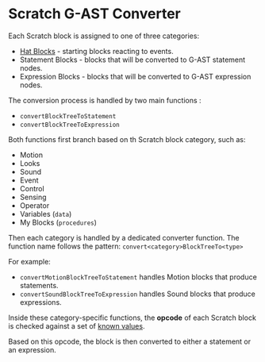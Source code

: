 # Scratch G-AST Converter

Each Scratch block is assigned to one of three categories:
- [Hat Blocks](https://en.scratch-wiki.info/wiki/Hat_Block) - starting blocks reacting to events.
- Statement Blocks - blocks that will be converted to G-AST statement nodes.
- Expression Blocks - blocks that will be converted to G-AST expression nodes.

The conversion process is handled by two main functions :
- `convertBlockTreeToStatement`
- `convertBlockTreeToExpression`

Both functions first branch based on th Scratch block category, such as:
- Motion
- Looks
- Sound
- Event
- Control
- Sensing
- Operator
- Variables (`data`)
- My Blocks (`procedures`)

Then each category is handled by a dedicated converter function. The function name follows the pattern: `convert<category>BlockTreeTo<type>`

For example: 

- `convertMotionBlockTreeToStatement` handles Motion blocks that produce statements.
- `convertSoundBlockTreeToExpression` handles Sound blocks that produce expressions.

Inside these category-specific functions, the **opcode** of each Scratch block is checked against a set of [known values](https://en.scratch-wiki.info/wiki/List_of_Block_Opcodes).

Based on this opcode, the block is then converted to either a statement or an expression.
